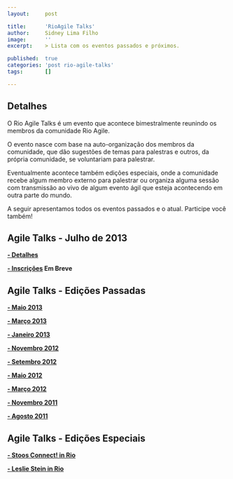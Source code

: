```yaml
---
layout:     post

title:      'RioAgile Talks'
author:     Sidney Lima Filho
image:      ''
excerpt:    > Lista com os eventos passados e próximos.

published:  true
categories: 'post rio-agile-talks'
tags:       []

---
```


## Detalhes

O Rio Agile Talks é um evento que acontece bimestralmente reunindo os membros da comunidade Rio Agile. 

O evento nasce com base na auto-organização dos membros da comunidade, que dão sugestões de temas para palestras e outros, da própria comunidade, se voluntariam para palestrar.

Eventualmente acontece também edições especiais, onde a comunidade recebe algum membro externo para palestrar ou organiza alguma sessão com transmissão ao vivo de algum evento ágil que esteja acontecendo em outra parte do mundo.

A seguir apresentamos todos os eventos passados e o atual. Participe você também!

## Agile Talks - Julho de 2013

**<a href="agiletalks_2013_07.html"> - Detalhes</a>**

**<a href=""> - Inscrições</a> Em Breve**

## Agile Talks - Edições Passadas

**<a href="agiletalks_2013_05.html"> - Maio 2013</a>**

**<a href="agiletalks_2013_03.html"> - Março 2013</a>**

**<a href="agiletalks_2013_01.html"> - Janeiro 2013</a>**

**<a href="agiletalks_2012_11.html"> - Novembro 2012</a>**

**<a href="agiletalks_2012_09.html"> - Setembro 2012</a>**

**<a href="agiletalks_2012_05.html"> - Maio 2012</a>**

**<a href="agiletalks_2012_03.html"> - Março 2012</a>**

**<a href="agiletalks_2011_11.html"> - Novembro 2011</a>**

**<a href="agiletalks_2011_08.html"> - Agosto 2011</a>**

## Agile Talks - Edições Especiais

**<a href="agiletalks_2012_10_esp.html"> - Stoos Connect! in Rio</a>**

**<a href="agiletalks_2013_01_esp.html"> - Leslie Stein in Rio</a>**


